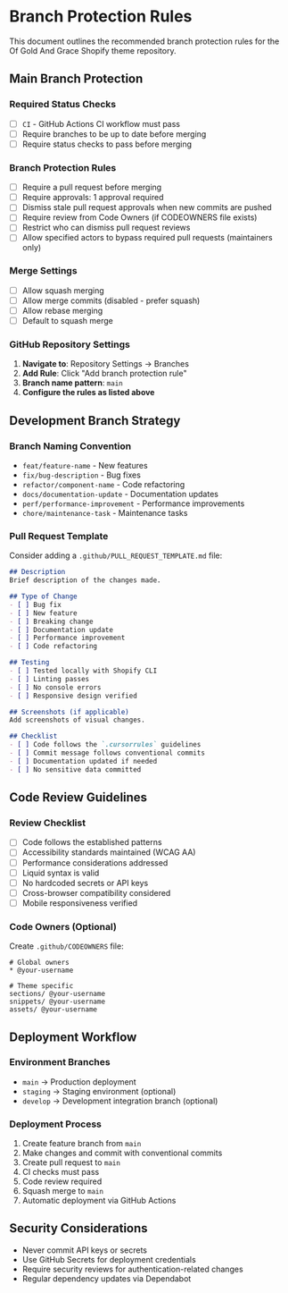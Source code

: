 # Branch Protection Rules

This document outlines the recommended branch protection rules for the Of Gold And Grace Shopify theme repository.

## Main Branch Protection

### Required Status Checks
- [ ] `CI` - GitHub Actions CI workflow must pass
- [ ] Require branches to be up to date before merging
- [ ] Require status checks to pass before merging

### Branch Protection Rules
- [ ] Require a pull request before merging
- [ ] Require approvals: 1 approval required
- [ ] Dismiss stale pull request approvals when new commits are pushed
- [ ] Require review from Code Owners (if CODEOWNERS file exists)
- [ ] Restrict who can dismiss pull request reviews
- [ ] Allow specified actors to bypass required pull requests (maintainers only)

### Merge Settings
- [ ] Allow squash merging
- [ ] Allow merge commits (disabled - prefer squash)
- [ ] Allow rebase merging
- [ ] Default to squash merge

### GitHub Repository Settings

1. **Navigate to**: Repository Settings → Branches
2. **Add Rule**: Click "Add branch protection rule"
3. **Branch name pattern**: `main`
4. **Configure the rules as listed above**

## Development Branch Strategy

### Branch Naming Convention
- `feat/feature-name` - New features
- `fix/bug-description` - Bug fixes
- `refactor/component-name` - Code refactoring
- `docs/documentation-update` - Documentation updates
- `perf/performance-improvement` - Performance improvements
- `chore/maintenance-task` - Maintenance tasks

### Pull Request Template
Consider adding a `.github/PULL_REQUEST_TEMPLATE.md` file:

```markdown
## Description
Brief description of the changes made.

## Type of Change
- [ ] Bug fix
- [ ] New feature
- [ ] Breaking change
- [ ] Documentation update
- [ ] Performance improvement
- [ ] Code refactoring

## Testing
- [ ] Tested locally with Shopify CLI
- [ ] Linting passes
- [ ] No console errors
- [ ] Responsive design verified

## Screenshots (if applicable)
Add screenshots of visual changes.

## Checklist
- [ ] Code follows the `.cursorrules` guidelines
- [ ] Commit message follows conventional commits
- [ ] Documentation updated if needed
- [ ] No sensitive data committed
```

## Code Review Guidelines

### Review Checklist
- [ ] Code follows the established patterns
- [ ] Accessibility standards maintained (WCAG AA)
- [ ] Performance considerations addressed
- [ ] Liquid syntax is valid
- [ ] No hardcoded secrets or API keys
- [ ] Cross-browser compatibility considered
- [ ] Mobile responsiveness verified

### Code Owners (Optional)
Create `.github/CODEOWNERS` file:

```
# Global owners
* @your-username

# Theme specific
sections/ @your-username
snippets/ @your-username
assets/ @your-username
```

## Deployment Workflow

### Environment Branches
- `main` → Production deployment
- `staging` → Staging environment (optional)
- `develop` → Development integration branch (optional)

### Deployment Process
1. Create feature branch from `main`
2. Make changes and commit with conventional commits
3. Create pull request to `main`
4. CI checks must pass
5. Code review required
6. Squash merge to `main`
7. Automatic deployment via GitHub Actions

## Security Considerations

- Never commit API keys or secrets
- Use GitHub Secrets for deployment credentials
- Require security reviews for authentication-related changes
- Regular dependency updates via Dependabot
